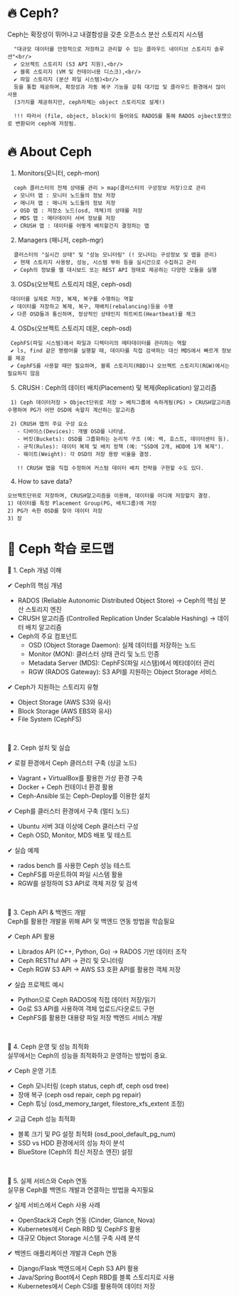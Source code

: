 # 🔥 Ceph?
Ceph는 확장성이 뛰어나고 내결함성을 갖춘 오픈소스 분산 스토리지 시스템<br/>
  ```
    "대규모 데이터를 안정적으로 저장하고 관리할 수 있는 클라우드 네이티브 스토리지 솔루션"<br/>
    ✔ 오브젝트 스토리지 (S3 API 지원),<br/>
    ✔ 블록 스토리지 (VM 및 컨테이너용 디스크),<br/>
    ✔ 파일 스토리지 (분산 파일 시스템)<br/>
    등을 통합 제공하며, 확장성과 자동 복구 기능을 갖춰 대기업 및 클라우드 환경에서 많이 사용
    (3가지를 제공하지만, ceph자체는 object 스토리지로 설계!)

    !!! 따라서 (file, object, block)이 들어와도 RADOS를 통해 RADOS ojbect포맷으로 변환되어 ceph에 저장됨.
  ```

# 🔥 About Ceph <br/>
1. Monitors(모니터, ceph-mon)<br/>
 ```
   ceph 클러스터의 전체 상태를 관리 > map(클러스터의 구성정보 저장)으로 관리
   ✔ 모니터 맵 : 모니터 노드들의 정보 저장
   ✔ 매니저 맵 : 매니저 노드들의 정보 저장
   ✔ OSD 맵 : 저장소 노드(osd, 객체)의 상태를 저장
   ✔ MDS 맵 : 메타데이터 서버 정보를 저장
   ✔ CRUSH 맵 : 데이터를 어떻게 배치할건지 결정하는 맵
 ```

2. Managers (매니저, ceph-mgr) <br/>
 ```
   클러스터의 "실시간 상태" 및 "성능 모니터링" (! 모니터는 구성정보 및 맵을 관리)
   ✔ 현재 스토리지 사용량, 성능, 시스템 부하 등을 실시간으로 수집하고 관리
   ✔ Ceph의 정보를 웹 대시보드 또는 REST API 형태로 제공하는 다양한 모듈을 실행
 ```

3. OSDs(오브젝트 스토리지 데몬, ceph-osd)
 ```
  데이터를 실제로 저장, 복제, 복구를 수행하는 역할
  ✔ 데이터를 저장하고 복제, 복구, 재배치(rebalancing)등을 수행
  ✔ 다른 OSD들과 통신하며, 정상적인 상태인지 하트비트(Heartbeat)를 체크
 ``` 

4. OSDs(오브젝트 스토리지 데몬, ceph-osd)
 ```
  CephFS(파일 시스템)에서 파일과 디렉터리의 메타데이터를 관리하는 역할
  ✔ ls, find 같은 명령어를 실행할 때, 데이터를 직접 검색하는 대신 MDS에서 빠르게 정보를 제공
  ✔ CephFS를 사용할 때만 필요하며, 블록 스토리지(RBD)나 오브젝트 스토리지(RGW)에서는 필요하지 않음
 ```

5. CRUSH : Ceph의 데이터 배치(Placement) 및 복제(Replication) 알고리즘 <br/>
 ``` 
  1) Ceph 데이터저장 > Object단위로 저장 > 배치그룹에 속하게됨(PG) > CRUSH알고리즘 수행하여 PG가 어떤 OSD에 속할지 계산하는 알고리즘

  2) CRUSH 맵의 주요 구성 요소
    - 디바이스(Devices): 개별 OSD를 나타냄.
    - 버킷(Buckets): OSD를 그룹화하는 논리적 구조 (예: 랙, 호스트, 데이터센터 등).
    - 규칙(Rules): 데이터 복제 및 배치 정책 (예: "SSD에 2개, HDD에 1개 복제").
    - 웨이트(Weight): 각 OSD의 저장 용량 비율을 결정.

    !! CRUSH 맵을 직접 수정하여 커스텀 데이터 배치 전략을 구현할 수도 있다.
 ```

4. How to save data? <br/>
 ```
 오브젝트단위로 저장하며, CRUSH알고리즘을 이용해, 데이터를 어디에 저장할지 결정.
 1) 데이터를 특정 Placement Group(PG, 배치그룹)에 저장
 2) PG가 속한 OSD를 찾아 데이터 저장
 3) 장  
 ```

# 🚀 Ceph 학습 로드맵<br/>

🔹 1. Ceph 개념 이해<br/>

✔ Ceph의 핵심 개념
  - RADOS (Reliable Autonomic Distributed Object Store) → Ceph의 핵심 분산 스토리지 엔진
  - CRUSH 알고리즘 (Controlled Replication Under Scalable Hashing) → 데이터 배치 알고리즘
  - Ceph의 주요 컴포넌트
    - OSD (Object Storage Daemon): 실제 데이터를 저장하는 노드
    - Monitor (MON): 클러스터 상태 관리 및 노드 인증
    - Metadata Server (MDS): CephFS(파일 시스템)에서 메타데이터 관리
    - RGW (RADOS Gateway): S3 API를 지원하는 Object Storage 서비스
      
✔ Ceph가 지원하는 스토리지 유형
  - Object Storage (AWS S3와 유사)
  - Block Storage (AWS EBS와 유사)
  - File System (CephFS)

<br/>

🔹 2. Ceph 설치 및 실습<br/>

✔ 로컬 환경에서 Ceph 클러스터 구축 (싱글 노드)
  - Vagrant + VirtualBox를 활용한 가상 환경 구축
  - Docker + Ceph 컨테이너 환경 활용
  - Ceph-Ansible 또는 Ceph-Deploy를 이용한 설치
    
✔ Ceph를 클러스터 환경에서 구축 (멀티 노드)
  - Ubuntu 서버 3대 이상에 Ceph 클러스터 구성
  - Ceph OSD, Monitor, MDS 배포 및 테스트
    
✔ 실습 예제
  - rados bench 를 사용한 Ceph 성능 테스트
  - CephFS를 마운트하여 파일 시스템 활용
  - RGW를 설정하여 S3 API로 객체 저장 및 검색

<br/>

🔹 3. Ceph API & 백엔드 개발<br/>
Ceph를 활용한 개발을 위해 API 및 백엔드 연동 방법을 학습필요<br/>

✔ Ceph API 활용
  - Librados API (C++, Python, Go) → RADOS 기반 데이터 조작
  - Ceph RESTful API → 관리 및 모니터링
  - Ceph RGW S3 API → AWS S3 호환 API를 활용한 객체 저장
    
✔ 실습 프로젝트 예시
  - Python으로 Ceph RADOS에 직접 데이터 저장/읽기
  - Go로 S3 API를 사용하여 객체 업로드/다운로드 구현
  - CephFS를 활용한 대용량 파일 저장 백엔드 서비스 개발

<br/>

🔹 4. Ceph 운영 및 성능 최적화<br/>
실무에서는 Ceph의 성능을 최적화하고 운영하는 방법이 중요.<br/>

✔ Ceph 운영 기초
  - Ceph 모니터링 (ceph status, ceph df, ceph osd tree)
  - 장애 복구 (ceph osd repair, ceph pg repair)
  - Ceph 튜닝 (osd_memory_target, filestore_xfs_extent 조정)
    
✔ 고급 Ceph 성능 최적화
  - 블록 크기 및 PG 설정 최적화 (osd_pool_default_pg_num)
  - SSD vs HDD 환경에서의 성능 차이 분석
  - BlueStore (Ceph의 최신 저장소 엔진) 설정

<br/>

🔹 5. 실제 서비스와 Ceph 연동<br/>
실무용 Ceph를 백엔드 개발과 연결하는 방법을 숙지필요<br/>

✔ 실제 서비스에서 Ceph 사용 사례
  - OpenStack과 Ceph 연동 (Cinder, Glance, Nova)
  - Kubernetes에서 Ceph RBD 및 CephFS 활용
  - 대규모 Object Storage 시스템 구축 사례 분석
    
✔ 백엔드 애플리케이션 개발과 Ceph 연동
  - Django/Flask 백엔드에서 Ceph S3 API 활용
  - Java/Spring Boot에서 Ceph RBD를 블록 스토리지로 사용
  - Kubernetes에서 Ceph CSI를 활용하여 데이터 저장
